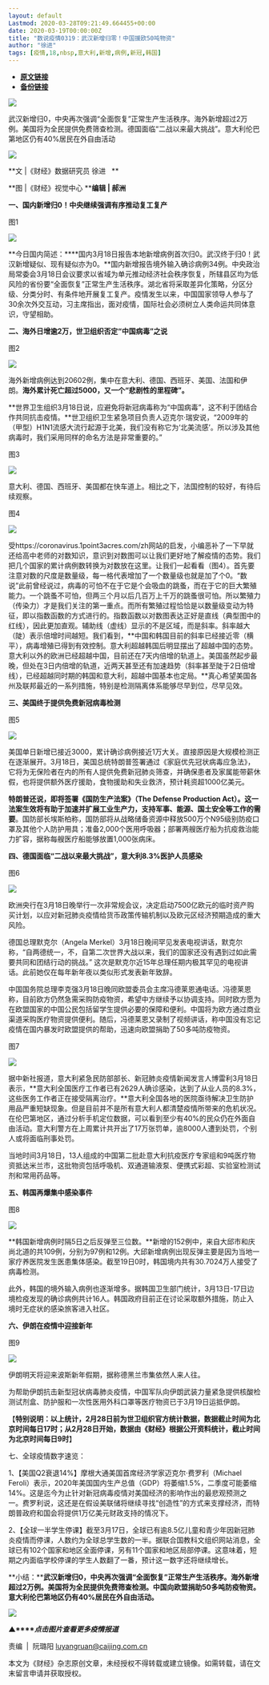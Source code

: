 ```yaml
---
layout: default
Lastmod: 2020-03-28T09:21:49.664455+00:00
date: 2020-03-19T00:00:00Z
title: "数说疫情0319：武汉新增归零！中国援欧50吨物资"
author: "徐进"
tags: [疫情,18,nbsp,意大利,新增,病例,新冠,韩国]
---
```


* [**原文链接**](https://mp.weixin.qq.com/s/e_Y4060UoPFlnU47_S6HRw)
* [**备份链接**](http://archive.today/zF3eg)


![](/images/post/77e6cfb5c7ef66e00d9bd04f74961594.jpg)

武汉新增归0，中央再次强调“全面恢复”正常生产生活秩序。海外新增超过2万例。美国将为全民提供免费筛查检测。德国面临“二战以来最大挑战”。意大利伦巴第地区仍有40%居民在外自由活动

![](/images/post/4487fffbb63dec96732e23bad5a9afbc.jpg)

**文 |《财经》数据研究员 徐进   **

**图 |《财经》视觉中心 ****编辑 | 郝洲**

**一、国内新增归0！中央继续强调有序推动复工复产**

图1  

![](/images/post/c34c61960e539534cf90f7e2e3662ab1.jpg)

**今日国内简述：****国内3月18日报告本地新增病例首次归0。武汉终于归0！武汉新增疑似、现有疑似亦为0。**国内新增报告境外输入确诊病例34例。中央政治局常委会3月18日会议要求以省域为单元推动经济社会秩序恢复，所辖县区均为低风险的省份要“全面恢复”正常生产生活秩序。湖北省将采取差异化策略，分区分级、分类分时、有条件地开展复工复产。疫情发生以来，中国国家领导人参与了30余次外交互动，习主席指出，面对疫情，国际社会必须树立人类命运共同体意识，守望相助。

**二、海外日增逾2万，世卫组织否定“中国病毒”之说**

图2

![](/images/post/5f261b75a762cfac79db785e4d4b699c.jpg)

海外新增病例达到20602例，集中在意大利、德国、西班牙、美国、法国和伊朗。**海外累计死亡超过5000，又一个“悲剧性的里程碑”。**

**世界卫生组织3月18日说，应避免将新冠病毒称为“中国病毒”，这不利于团结合作共同抗击疫情。**世卫组织卫生紧急项目负责人迈克尔·瑞安说，“2009年的（甲型）H1N1流感大流行起源于北美，我们没有称它为‘北美流感’。所以涉及其他病毒时，我们采用同样的命名方法是非常重要的。”

图3

![](/images/post/cf12709721fac820531a163952488dcc.jpg)

意大利、德国、西班牙、美国都在快车道上。相比之下，法国控制的较好，有待后续观察。

图4

![](/images/post/b9f3869ef5f15ecc404f3225ea4bceeb.jpg)

  

受https://coronavirus.1point3acres.com/zh网站的启发，小编恶补了一下早就还给高中老师的对数知识，意识到对数图可以让我们更好地了解疫情的态势。我们把几个国家的累计病例数转换为对数放在这里。让我们一起看看（图4）。首先要注意对数的尺度是数量级，每一格代表增加了一个数量级也就是加了个0。“数说”此前曾经说过，病毒的可怕不在于它是个会吸血的跳蚤，而在于它的巨大繁殖能力。一个跳蚤不可怕，但两三个月以后几百万上千万的跳蚤很可怕。所以繁殖力（传染力）才是我们关注的第一重点。而所有繁殖过程恰恰是以数量级变动为特征，即以指数函数的方式进行的。指数函数以对数图表达正好是直线（典型图中的红线），因此更加直观。辅助线（虚线）显示的不是区域，而是斜率。斜率越大（陡）表示倍增时间越短。我们看到，**中国和韩国目前的斜率已经接近零（横平），病毒增殖已得到有效控制。意大利超越韩国后明显摆出了超越中国的态势。意大利以外的欧洲已经超越中国，目前还在7天内倍增的轨道上。美国虽然起步最晚，但处在3日内倍增的轨道，近两天甚至还有加速趋势（斜率甚至陡于2日倍增线），已经超越同时期的韩国和意大利，超越中国基本也定局。**真心希望美国各州及联邦最近的一系列措施，特别是检测隔离体系能够尽早到位，尽早见效。

**三、美国终于提供免费新冠病毒检测**

图5  

![](/images/post/e06bc30c1866d0de43cc267dcbcde4b0.jpg)

美国单日新增已接近3000，累计确诊病例接近1万大关。直接原因是大规模检测正在逐渐展开。3月18日，美国总统特朗普签署通过《家庭优先冠状病毒应急法》，它将为无保险者在内的所有人提供免费新冠肺炎筛查，并确保患者及家属能带薪休假，也将提供额外医疗援助，食物援助和失业救济，预计耗资超1000亿美元。

**特朗普还说，即将签署《国防生产法案》（The Defense Production Act）。这一法案生效将有助于加速并扩展工业生产力，支持军事、能源、国土安全等工作的需要**。国防部长埃斯柏称，国防部将从战略储备资源中释放500万个N95级别防疫口罩及其他个人防护用具；准备2,000个医用呼吸器；部署两艘医疗船为抗疫救治能力扩容，据称每艘医疗船能够放置1,000张病床。

**四、德国面临“二战以来最大挑战”，意大利8.3%医护人员感染**

图6  

![](/images/post/b7f4bc11a56a7211b4f16df514805e20.jpg)

欧洲央行在3月18日晚举行一次非常规会议，决定启动7500亿欧元的临时资产购买计划，以应对新冠肺炎疫情给货币政策传输机制以及欧元区经济预期造成的重大风险。

德国总理默克尔（Angela Merkel）3月18日晚间罕见发表电视讲话，默克尔称，“自两德统一，不，自第二次世界大战以来，我们的国家还没有遇到过如此需要共同和团结行动的挑战。” 这次是默克尔近15年总理任期内极其罕见的电视讲话。此前她仅在每年新年夜以类似形式发表新年致辞。

中国国务院总理李克强3月18日晚同欧盟委员会主席冯德莱恩通电话。冯德莱恩称，目前欧方仍然急需采购防疫物资，希望中方继续予以协调支持。同时欧方愿为在欧盟国家的中国公民包括留学生提供必要的保障和便利。中国将为欧方通过商业渠道采购医疗物资提供便利。随后，冯德莱恩又录制了视频讲话，称中国没有忘记疫情在国内暴发时欧盟提供的帮助，迅速向欧盟捐助了50多吨防疫物资。

图7

![](/images/post/79f211a4becf404172065dec9d54f839.jpg)

据中新社报道，意大利紧急民防部部长、新冠肺炎疫情新闻发言人博雷利3月18日表示，**意大利全国医疗工作者已有2629人确诊感染，达到了从业人员的8.3%，这些医务工作者正在接受隔离治疗。**意大利全国各地的医院亟待解决卫生防护用品严重短缺现象。但是目前并不是所有意大利人都清楚疫情所带来的危机状况。在伦巴第地区，通过分析手机定位数据，可以看到至少有40%的民众仍在外面自由活动。意大利警方在上周累计共开出了17万张罚单，逾8000人遭到处罚，个别人或将面临刑事处罚。

当地时间3月18日，13人组成的中国第二批赴意大利抗疫医疗专家组和9吨医疗物资抵达米兰市，这批物资包括呼吸机、双通道输液泵、便携式彩超、实验室检测试剂和常用药品等。

**五、韩国再爆集中感染事件**

图8  

![](/images/post/95e28966b5af7f1c9ff392c32f8e228c.jpg)

**韩国新增病例时隔5日之后反弹至三位数。**新增的152例中，来自大邱市和庆尚北道的共109例，分别为97例和12例。大邱新增病例出现反弹主要是因为当地一家疗养医院发生医患集体感染。截至19日0时，韩国境内共有30.7024万人接受了病毒检测。

此外，韩国的境外输入病例也逐渐增多。据韩国卫生部门统计，3月13日-17日边境检疫发现的确诊病例共计16人。韩国政府目前正在讨论采取额外措施，防止入境时无症状的感染旅客进入社区。

**六、伊朗在疫情中迎接新年**

图9  

![](/images/post/be64a3411e94800eaf613eb1c37d4dd3.jpg)

伊朗明天将迎来波斯新年假期，据称德黑兰市集依然人来人往。

为帮助伊朗抗击新型冠状病毒肺炎疫情，中国军队向伊朗武装力量紧急提供核酸检测试剂盒、防护服和一次性医用外科口罩等医疗物资已于3月19日运抵伊朗。

【**特别说明：以上统计，2月28日前为世卫组织官方统计数据，数据截止时间为北京时间每日17时；从2月28日开始，数据由《财经》根据公开资料统计，截止时间为北京时间每日9时**】

七、全球疫情数字速览：

1、【美国Q2衰退14%】摩根大通美国首席经济学家迈克尔·费罗利（Michael Feroli）表示，2020年美国国内生产总值（GDP）将萎缩1.5%，二季度可能萎缩14%。这是迄今为止针对新冠病毒疫情对美国经济的影响作出的最悲观预测之一。费罗利说，这还是在假设美联储将继续寻找“创造性”的方式来支撑经济，而特朗普政府和国会将提供1万亿美元财政支持的情况下。  

2、【全球一半学生停课】截至3月17日，全球已有逾8.5亿儿童和青少年因新冠肺炎疫情而停课，人数约为全球总学生数的一半。据联合国教科文组织网站消息，全球已有102个国家和地区全面停课，另有11个国家和地区局部停课。这意味着，短期之内面临学校停课的学生人数翻了一番，预计这一数字还将继续增长。

**小结：****武汉新增归0，中央再次强调“全面恢复”正常生产生活秩序。海外新增超过2万例。美国将为全民提供免费筛查检测。中国向欧盟捐助50多吨防疫物资。意大利伦巴第地区仍有40%居民在外自由活动。**

[![](/images/post/4d24a5670c9a87791ea8b757d030c0d3.jpg)](https://mp.weixin.qq.com/mp/homepage?__biz=MjM5NDU5NTM4MQ==&hid=29&sn=21c0f34c737748fe3b2c372bb40ae622)  

**▲****_点击图片查看更多疫情报道_**

  

  

责编  |  阮璐阳 luyangruan@caijing.com.cn

本文为《财经》杂志原创文章，未经授权不得转载或建立镜像。如需转载，请在文末留言申请并获取授权。

